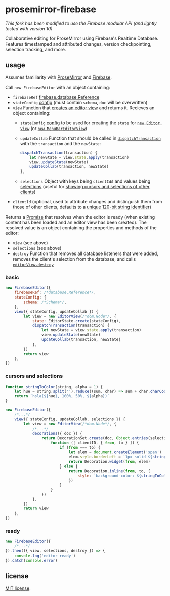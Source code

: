 # prosemirror-firebase

_This fork has been modified to use the Firebase modular API (and lightly tested with version 10)_

Collaborative editing for ProseMirror using Firebase's Realtime Database. Features timestamped and attributed changes, version checkpointing, selection tracking, and more.

## usage

Assumes familiarity with [ProseMirror](http://prosemirror.net/guide/basics.html) and [Firebase](https://firebase.google.com/docs/database/web/start).

Call `new FirebaseEditor` with an object containing:
- `firebaseRef` [firebase.database.Reference](https://firebase.google.com/docs/reference/js/firebase.database.Reference)
- `stateConfig` [config](https://prosemirror.net/ref.html#state.EditorState^create) (must contain `schema`, `doc` will be overwritten)
- `view` Function that [creates an editor view](https://prosemirror.net/ref.html#view.EditorView.constructor) and returns it. Recieves an object containing:
    - `stateConfig` [config](https://prosemirror.net/ref.html#state.EditorState^create) to be used for creating the `state` for [`new Editor View`](https://prosemirror.net/ref.html#view.EditorView.constructor) (or [`new MenuBarEditorView`](https://github.com/ProseMirror/prosemirror-menu#class-menubareditorview))
    - `updateCollab` Function that should be called in [`dispatchTransaction`](https://prosemirror.net/ref.html#view.EditorProps.dispatchTransaction) with the `transaction` and the `newState`:

        ```js
        dispatchTransaction(transaction) {
            let newState = view.state.apply(transaction)
            view.updateState(newState)
            updateCollab(transaction, newState)
        },
        ```

    - `selections` Object with keys being `clientId`s and values being [selections](https://prosemirror.net/ref.html#state.Selection) (useful for [showing cursors and selections of other clients](#cursors-and-selections))
- `clientId` (optional, used to attribute changes and distinguish them from those of other clients, defaults to a [unique 120-bit string identifier](https://gist.github.com/mikelehen/3596a30bd69384624c11))

Returns a [Promise](https://developer.mozilla.org/en-US/docs/Web/JavaScript/Reference/Global_Objects/Promise) that resolves when the editor is ready (when existing content has been loaded and an editor view has been created). The resolved value is an object containing the properties and methods of the editor:
- `view` (see above)
- `selections` (see above)
- `destroy` Function that removes all database listeners that were added, removes the client's selection from the database, and calls [`editorView.destroy`](https://prosemirror.net/ref.html#view.EditorView.destroy)

### basic

```js
new FirebaseEditor({
    firebaseRef: /*database.Reference*/,
    stateConfig: {
        schema: /*Schema*/,
    },
    view({ stateConfig, updateCollab }) {
        let view = new EditorView(/*dom.Node*/, {
            state: EditorState.create(stateConfig),
            dispatchTransaction(transaction) {
                let newState = view.state.apply(transaction)
                view.updateState(newState)
                updateCollab(transaction, newState)
            },
        })
        return view
    },
})
```

### cursors and selections

```js
function stringToColor(string, alpha = 1) {
    let hue = string.split('').reduce((sum, char) => sum + char.charCodeAt(0), 0) % 360
    return `hsla(${hue}, 100%, 50%, ${alpha})`
}

new FirebaseEditor({
    /*...*/
    view({ stateConfig, updateCollab, selections }) {
        let view = new EditorView(/*dom.Node*/, {
            /*...*/
            decorations({ doc }) {
                return DecorationSet.create(doc, Object.entries(selections).map(
                    function ([ clientID, { from, to } ]) {
                        if (from === to) {
                            let elem = document.createElement('span')
                            elem.style.borderLeft = `1px solid ${stringToColor(clientID)}`
                            return Decoration.widget(from, elem)
                        } else {
                            return Decoration.inline(from, to, {
                                style: `background-color: ${stringToColor(clientID, 0.2)};`,
                            })
                        }
                    }
                ))                  
            },
        })
        return view
    },
})
```

### ready

```js
new FirebaseEditor({
    /*...*/
}).then(({ view, selections, destroy }) => {
    console.log('editor ready')
}).catch(console.error)
```

## license

[MIT license](LICENSE).
